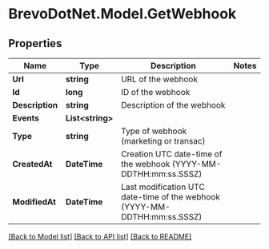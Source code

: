 # BrevoDotNet.Model.GetWebhook

## Properties

Name | Type | Description | Notes
------------ | ------------- | ------------- | -------------
**Url** | **string** | URL of the webhook | 
**Id** | **long** | ID of the webhook | 
**Description** | **string** | Description of the webhook | 
**Events** | **List&lt;string&gt;** |  | 
**Type** | **string** | Type of webhook (marketing or transac) | 
**CreatedAt** | **DateTime** | Creation UTC date-time of the webhook (YYYY-MM-DDTHH:mm:ss.SSSZ) | 
**ModifiedAt** | **DateTime** | Last modification UTC date-time of the webhook (YYYY-MM-DDTHH:mm:ss.SSSZ) | 

[[Back to Model list]](../../README.md#documentation-for-models) [[Back to API list]](../../README.md#documentation-for-api-endpoints) [[Back to README]](../../README.md)


